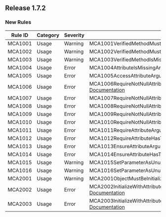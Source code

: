 ﻿## Release 1.7.2

### New Rules

Rule ID | Category | Severity | Notes
--------|----------|----------|--------------------
MCA1001 |  Usage   |  Warning | MCA1001VerifiedMethodMustBePrivate, [Documentation](doc/MCA1001.md)
MCA1002 |  Usage   |  Warning | MCA1002VerifiedMethodMustBeWithinType, [Documentation](doc/MCA1002.md)
MCA1003 |  Usage   |  Warning | MCA1003VerifiedMethodIsMissingSuffix, [Documentation](doc/MCA1003.md)
MCA1004 |  Usage   |   Error  | MCA1004AttributeIsMissingArgument, [Documentation](doc/MCA1004.md)
MCA1005 |  Usage   |   Error  | MCA1005AccessAttributeArgumentMustBeValidModifier, [Documentation](doc/MCA1005.md)
MCA1006 |  Usage   |   Error  | MCA1006RequireNotNullAttributeArgumentMustBeValidParameterName, [Documentation](doc/MCA1006.md)
MCA1007 |  Usage   |   Error  | MCA1007RequireNotNullAttributeHasTooManyArguments, [Documentation](doc/MCA1007.md)
MCA1008 |  Usage   |   Error  | MCA1008RequireNotNullAttributeUsesInvalidAlias, [Documentation](doc/MCA1008.md)
MCA1009 |  Usage   |   Error  | MCA1009RequireNotNullAttributeUsesInvalidType, [Documentation](doc/MCA1009.md)
MCA1010 |  Usage   |   Error  | MCA1010RequireNotNullAttributeUsesInvalidName, [Documentation](doc/MCA1010.md)
MCA1011 |  Usage   |   Error  | MCA1011RequireAttributeArgumentMustBeValid, [Documentation](doc/MCA1011.md)
MCA1012 |  Usage   |   Error  | MCA1012RequireAttributeHasTooManyArguments, [Documentation](doc/MCA1012.md)
MCA1013 |  Usage   |   Error  | MCA1013EnsureAttributeArgumentMustBeValid, [Documentation](doc/MCA1013.md)
MCA1014 |  Usage   |   Error  | MCA1014EnsureAttributeHasTooManyArguments, [Documentation](doc/MCA1014.md)
MCA1015 |  Usage   |  Warning | MCA1015SetParameterAsUnusedBeforeReturn, [Documentation](doc/MCA1015.md)
MCA1016 |  Usage   |  Warning | MCA1016SetParameterAsUnusedBeforeReturn, [Documentation](doc/MCA1016.md)
MCA2001 |  Usage   |  Warning | MCA2001ObjectMustBeInitialized, [Documentation](doc/MCA2001.md)
MCA2002 |  Usage   |   Error  | MCA2002InitializeWithAttributeArgumentMustBeValidMethodName, [Documentation](doc/MCA2002.md)
MCA2003 |  Usage   |   Error  | MCA2003InitializeWithAttributeNotAllowedInClassWithExplicitConstructors, [Documentation](doc/MCA2003.md)
